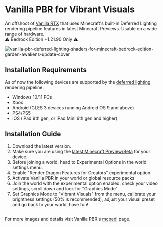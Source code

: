 # Vanilla PBR for Vibrant Visuals

An offshoot of [Vanilla RTX](https://github.com/cubeir/Vanilla-RTX) that uses Minecraft's built-in Deferred Lighting rendering pipeline features in latest Minecraft Previews. Usable on a wide range of hardware.    
⚠️ Bedrock Edition +1.21.90 Only ⚠️

![vanilla-pbr-deferred-lighting-shaders-for-minecraft-bedrock-edition-garden-awakens-update-cover](https://github.com/user-attachments/assets/3e634c2b-09f9-4009-82eb-14caf9609c0c)

## Installation Requirements
As of now the following devices are supported by the [deferred lighting]((https://learn.microsoft.com/en-us/minecraft/creator/documents/deferredlighting/gettingstarteddeferredlighting)) rendering pipeline:
- Windows 10/11 PCs
- Xbox
- Android (GLES 3 devices running Android OS 9 and above)
- PS4/PS5
- iOS (iPad 9th gen, or iPad Mini 6th gen and higher)

## Installation Guide
1. Download the latest version.
2. Make sure you are using the [latest Minecraft Preview/Beta](https://help.minecraft.net/hc/en-us/articles/4423653831821-How-to-Install-Minecraft-Preview) for your device.
3. Before joining a world, head to Experimental Options in the world settings menu.
4. Enable "Render Dragon Features for Creators" experimental option.
5. Activate Vanilla PBR in your world or global resource packs
6. Join the world with the experimental option enabled, check your video settings, scroll down and look for "Graphics Mode"
7. Set Graphics Mode to "Vibrant Visuals" from the menu, calibrate your brightness settings (50% is recommended), adjust your visual preset and go back to your world, have fun!

##
For more images and details visit Vanilla PBR's [mcpedl](https://mcpedl.com/vanilla-pbr) page.  


